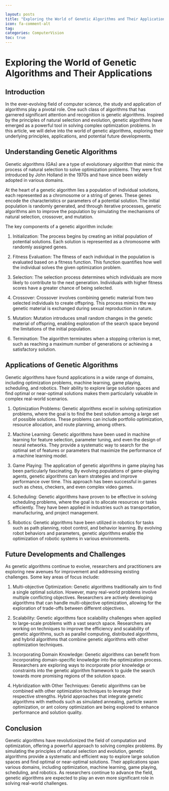 ```yaml
---

layout: posts
title: "Exploring the World of Genetic Algorithms and Their Applications"
icon: fa-comment-alt
tag:      
categories: ComputerVision
toc: true
---
```




# Exploring the World of Genetic Algorithms and Their Applications

## Introduction

In the ever-evolving field of computer science, the study and application of algorithms play a pivotal role. One such class of algorithms that has garnered significant attention and recognition is genetic algorithms. Inspired by the principles of natural selection and evolution, genetic algorithms have emerged as a powerful tool in solving complex optimization problems. In this article, we will delve into the world of genetic algorithms, exploring their underlying principles, applications, and potential future developments.

## Understanding Genetic Algorithms

Genetic algorithms (GAs) are a type of evolutionary algorithm that mimic the process of natural selection to solve optimization problems. They were first introduced by John Holland in the 1970s and have since been widely adopted in various domains.

At the heart of a genetic algorithm lies a population of individual solutions, each represented as a chromosome or a string of genes. These genes encode the characteristics or parameters of a potential solution. The initial population is randomly generated, and through iterative processes, genetic algorithms aim to improve the population by simulating the mechanisms of natural selection, crossover, and mutation.

The key components of a genetic algorithm include:

1. Initialization: The process begins by creating an initial population of potential solutions. Each solution is represented as a chromosome with randomly assigned genes.

2. Fitness Evaluation: The fitness of each individual in the population is evaluated based on a fitness function. This function quantifies how well the individual solves the given optimization problem.

3. Selection: The selection process determines which individuals are more likely to contribute to the next generation. Individuals with higher fitness scores have a greater chance of being selected.

4. Crossover: Crossover involves combining genetic material from two selected individuals to create offspring. This process mimics the way genetic material is exchanged during sexual reproduction in nature.

5. Mutation: Mutation introduces small random changes in the genetic material of offspring, enabling exploration of the search space beyond the limitations of the initial population.

6. Termination: The algorithm terminates when a stopping criterion is met, such as reaching a maximum number of generations or achieving a satisfactory solution.

## Applications of Genetic Algorithms

Genetic algorithms have found applications in a wide range of domains, including optimization problems, machine learning, game playing, scheduling, and robotics. Their ability to explore large solution spaces and find optimal or near-optimal solutions makes them particularly valuable in complex real-world scenarios.

1. Optimization Problems: Genetic algorithms excel in solving optimization problems, where the goal is to find the best solution among a large set of possible solutions. These problems can include portfolio optimization, resource allocation, and route planning, among others.

2. Machine Learning: Genetic algorithms have been used in machine learning for feature selection, parameter tuning, and even the design of neural networks. They provide a systematic way to search for the optimal set of features or parameters that maximize the performance of a machine learning model.

3. Game Playing: The application of genetic algorithms in game playing has been particularly fascinating. By evolving populations of game-playing agents, genetic algorithms can learn strategies and improve performance over time. This approach has been successful in games such as chess, checkers, and even complex video games.

4. Scheduling: Genetic algorithms have proven to be effective in solving scheduling problems, where the goal is to allocate resources or tasks efficiently. They have been applied in industries such as transportation, manufacturing, and project management.

5. Robotics: Genetic algorithms have been utilized in robotics for tasks such as path planning, robot control, and behavior learning. By evolving robot behaviors and parameters, genetic algorithms enable the optimization of robotic systems in various environments.

## Future Developments and Challenges

As genetic algorithms continue to evolve, researchers and practitioners are exploring new avenues for improvement and addressing existing challenges. Some key areas of focus include:

1. Multi-objective Optimization: Genetic algorithms traditionally aim to find a single optimal solution. However, many real-world problems involve multiple conflicting objectives. Researchers are actively developing algorithms that can handle multi-objective optimization, allowing for the exploration of trade-offs between different objectives.

2. Scalability: Genetic algorithms face scalability challenges when applied to large-scale problems with a vast search space. Researchers are working on techniques to improve the efficiency and scalability of genetic algorithms, such as parallel computing, distributed algorithms, and hybrid algorithms that combine genetic algorithms with other optimization techniques.

3. Incorporating Domain Knowledge: Genetic algorithms can benefit from incorporating domain-specific knowledge into the optimization process. Researchers are exploring ways to incorporate prior knowledge or constraints into the genetic algorithm framework to guide the search towards more promising regions of the solution space.

4. Hybridization with Other Techniques: Genetic algorithms can be combined with other optimization techniques to leverage their respective strengths. Hybrid approaches that integrate genetic algorithms with methods such as simulated annealing, particle swarm optimization, or ant colony optimization are being explored to enhance performance and solution quality.

## Conclusion

Genetic algorithms have revolutionized the field of computation and optimization, offering a powerful approach to solving complex problems. By simulating the principles of natural selection and evolution, genetic algorithms provide a systematic and efficient way to explore large solution spaces and find optimal or near-optimal solutions. Their applications span various domains, including optimization, machine learning, game playing, scheduling, and robotics. As researchers continue to advance the field, genetic algorithms are expected to play an even more significant role in solving real-world challenges.